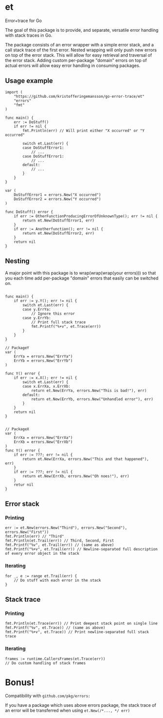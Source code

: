 # et
Error+trace for Go

The goal of this package is to provide, and separate, versatile error handling with stack traces in Go.

The package consists of an error wrapper with a simple error stack, and a call stack trace of the first error.
Nested wrapping will only push new errors on top of the error stack. This will allow for easy retrieval and traversal of the error stack.
Adding custom per-package "domain" errors on top of actual errors will allow easy error handling in consuming packages.

## Usage example
```
import (
	"https://github.com/kristofferingemansson/go-error-trace/et"
	"errors"
	"fmt"
)

func main() {
	err := DoStuff()
	if err != nil {
		fmt.Println(err) // Will print either "X occurred" or "Y occurred"
		
		switch et.Last(err) {
		case DoStuffError1:
			// ...
		case DoStuffError1:
			// ...
		default:
			// ...
		}
	}
}

var (
	DoStuffError1 = errors.New("X occurred")
	DoStuffError2 = errors.New("Y occurred")
)

func DoStuff() error {
	if err := OtherFunctionProducingErrorOfUnknownType(); err != nil {
		return et.New(DoStuffError1, err)
	}
	if err := Anotherfunction(); err != nil {
		return et.New(DoStuffError2, err)
	}
	return nil
}
```

## Nesting
A major point with this package is to wrap(wrap(wrap(your errors))) so that you each time add per-package "domain" errors that easily can be switched on.
```

func main() {
	if err := y.Y(); err != nil {
		switch et.Last(err) {
		case y.ErrYa:
			// Ignore this error
		case y.ErrYb:
			// Print full stack trace
			fmt.Printf("%+v", et.Trace(err))
		}
	}
}

// PackageY
var (
	ErrYa = errors.New("ErrYa")
	ErrYb = errors.New("ErrYb")
)

func Y() error {
	if err := x.X(); err != nil {
		switch et.Last(err) {
		case x.ErrXa, x.ErrXb:
			return et.New(ErrYa, errors.New("This is bad!"), err)
		default:
			return et.New(ErrYb, errors.New("Unhandled error"), err)
		}
	}
	return nil
}


// PackageX
var (
	ErrXa = errors.New("ErrXa")
	ErrXb = errors.New("ErrXb")
)
func Y() error {
	if err := ???; err != nil {
		return et.New(ErrXa, errors.New("This and that happened"), err)
	}
	if err := ???; err != nil {
		return et.New(ErrXb, errors.New("Oh noes!"), err)
	}
	retur nil
}
```

## Error stack
### Printing
```
err := et.New(errors.New("Third"), errors.New("Second"), errors.New("First"))
fmt.Println(err) // "Third"
fmt.Println(et.Trail(err)) // Third, Second, First
fmt.Printf("%v", et.Trail(err)) // (same as above)
fmt.Printf("%+v", et.Trail(err)) // Newline-separated full description of every error object in the stack
```
### Iterating
```
for _, e := range et.Trail(err) {
	// Do stuff with each error in the stack
}
```

## Stack trace
### Printing
```
fmt.Println(et.Trace(err)) // Print deepest stack point on single line
fmt.Printf("%v", et.Trace)) // (same as above)
fmt.Printf("%+v", et.Trace)) // Print newline-separated full stack trace
```
### Iterating
```
frames := runtime.CallersFrames(et.Trace(err))
// Do custom handling of stack frames
```

# Bonus!
Compatibility with `github.com/pkg/errors:`

If you have a package which uses above errors package, the stack trace of an error will be transferred when using `et.New(/*..., */ err)`


